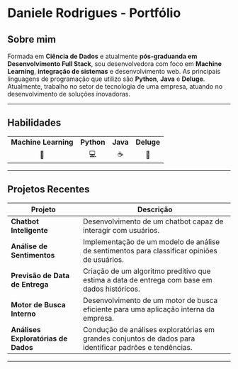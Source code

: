 # Daniele Rodrigues - Portfólio

## Sobre mim

Formada em **Ciência de Dados** e atualmente **pós-graduanda em Desenvolvimento Full Stack**, sou desenvolvedora com foco em **Machine Learning**, **integração de sistemas** e desenvolvimento web. As principais linguagens de programação que utilizo são **Python**, **Java** e **Deluge**. Atualmente, trabalho no setor de tecnologia de uma empresa, atuando no desenvolvimento de soluções inovadoras.

---

## Habilidades

<table>
  <tr>
    <td align="center"><strong>Machine Learning</strong></td>
    <td align="center"><strong>Python</strong></td>
    <td align="center"><strong>Java</strong></td>
    <td align="center"><strong>Deluge</strong></td>
  </tr>
  <tr>
    <td align="center">🧠</td>
    <td align="center">💻</td>
    <td align="center">☕</td>
    <td align="center">🔄</td>
  </tr>
</table>

---

## Projetos Recentes

| Projeto                                  | Descrição                                                                                     |
|------------------------------------------|-----------------------------------------------------------------------------------------------|
| **Chatbot Inteligente**                  | Desenvolvimento de um chatbot capaz de interagir com usuários.     |
| **Análise de Sentimentos**               | Implementação de um modelo de análise de sentimentos para classificar opiniões de usuários.    |
| **Previsão de Data de Entrega**          | Criação de um algoritmo preditivo que estima a data de entrega com base em dados históricos.   |
| **Motor de Busca Interno**               | Desenvolvimento de um motor de busca eficiente para uma aplicação interna da empresa.          |
| **Análises Exploratórias de Dados**      | Condução de análises exploratórias em grandes conjuntos de dados para identificar padrões e tendências. |

---

